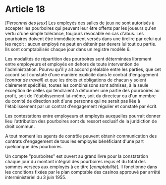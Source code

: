 # Article 18

[*Personnel des jeux*]        Les employés des salles de jeux ne sont autorisés à accepter les pourboires qui peuvent leur être offerts par les joueurs qu'en vertu d'une simple tolérance, toujours révocable en cas d'abus. Les pourboires doivent être immédiatement versés dans une tirelire par celui qui les reçoit : aucun employé ne peut en détenir par devers lui tout ou partie. Ils sont comptabilisés chaque jour dans un registre modèle 6.

Les modalités de répartition des pourboires sont déterminées librement entre employeurs et employés en dehors de toute intervention de l'administration. Pourvu qu'il y ait accord préalable entre les parties, que cet accord soit constaté d'une manière explicite dans le contrat d'engagement [*contrat de travail*] et que les droits et obligations de chacun y soient clairement spécifiés, toutes les combinaisons sont admises, à la seule exception de celles qui tendraient à détourner une partie des pourboires au profit, soit de l'établissement lui-même, soit du directeur ou d'un membre du comité de direction soit d'une personne qui ne serait pas liée à l'établissement par un contrat d'engagement régulier et constaté par écrit.

Les contestations entre employeurs et employés auxquelles pourrait donner lieu l'attribution des pourboires sont du ressort exclusif de la juridiction de droit commun.

A tout moment les agents de contrôle peuvent obtenir communication des contrats d'engagement de tous les employés bénéficiant d'une part quelconque des pourboires.

Un compte "pourboires" est ouvert au grand livre pour la constatation chaque jour du montant intégral des pourboires reçus et du total des sommes versées aux employés à ce titre [*comptabilité*]. Il fonctionne dans les conditions fixées par le plan comptable des casinos approuvé par arrêté interministériel du 3 juin 1955.

